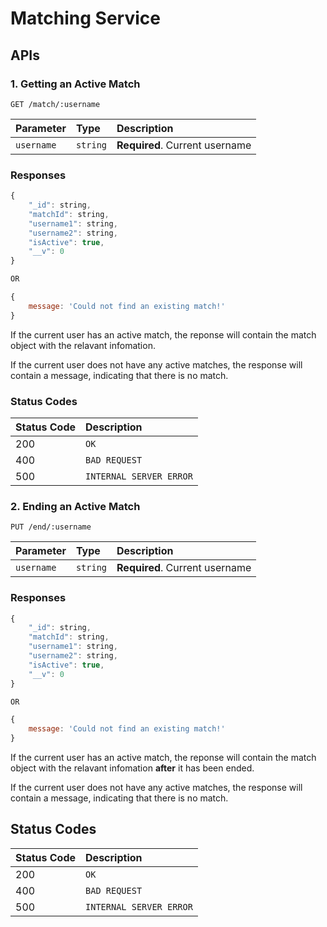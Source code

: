 # Matching Service

## APIs

### 1. Getting an Active Match

```http
GET /match/:username
```

| Parameter  | Type     | Description                    |
| :--------- | :------- | :----------------------------- |
| `username` | `string` | **Required**. Current username |

### Responses

```javascript
{
    "_id": string,
    "matchId": string,
    "username1": string,
    "username2": string,
    "isActive": true,
    "__v": 0
}

OR

{
    message: 'Could not find an existing match!'
}
```

If the current user has an active match, the reponse will contain the match object with the relavant infomation.

If the current user does not have any active matches, the response will contain a message, indicating that there is no match.

### Status Codes

| Status Code | Description             |
| :---------- | :---------------------- |
| 200         | `OK`                    |
| 400         | `BAD REQUEST`           |
| 500         | `INTERNAL SERVER ERROR` |

### 2. Ending an Active Match

```http
PUT /end/:username
```

| Parameter  | Type     | Description                    |
| :--------- | :------- | :----------------------------- |
| `username` | `string` | **Required**. Current username |

### Responses

```javascript
{
    "_id": string,
    "matchId": string,
    "username1": string,
    "username2": string,
    "isActive": true,
    "__v": 0
}

OR

{
    message: 'Could not find an existing match!'
}
```

If the current user has an active match, the reponse will contain the match object with the relavant infomation **after** it has been ended.

If the current user does not have any active matches, the response will contain a message, indicating that there is no match.

## Status Codes

| Status Code | Description             |
| :---------- | :---------------------- |
| 200         | `OK`                    |
| 400         | `BAD REQUEST`           |
| 500         | `INTERNAL SERVER ERROR` |
